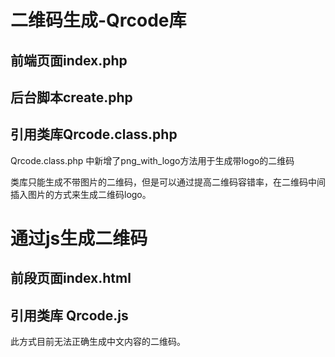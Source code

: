 # 二维码生成-Qrcode库  

## 前端页面index.php
## 后台脚本create.php
## 引用类库Qrcode.class.php  
Qrcode.class.php 中新增了png_with_logo方法用于生成带logo的二维码  

类库只能生成不带图片的二维码，但是可以通过提高二维码容错率，在二维码中间插入图片的方式来生成二维码logo。  



# 通过js生成二维码
## 前段页面index.html
## 引用类库 Qrcode.js  
此方式目前无法正确生成中文内容的二维码。